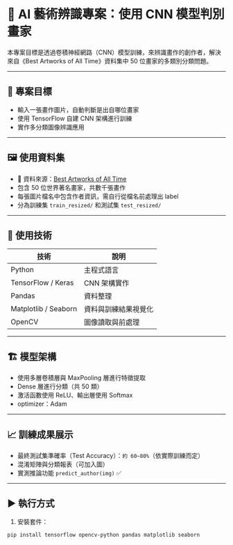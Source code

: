 # 🎨 AI 藝術辨識專案：使用 CNN 模型判別畫家

本專案目標是透過卷積神經網路（CNN）模型訓練，來辨識畫作的創作者，解決來自《Best Artworks of All Time》資料集中 50 位畫家的多類別分類問題。

---

## 📌 專案目標

- 輸入一張畫作圖片，自動判斷是出自哪位畫家
- 使用 TensorFlow 自建 CNN 架構進行訓練
- 實作多分類圖像辨識應用

---

## 🖼️ 使用資料集

- 📂 資料來源：[Best Artworks of All Time](https://www.kaggle.com/ikarus777/best-artworks-of-all-time)
- 包含 50 位世界著名畫家，共數千張畫作
- 每張圖片檔名中包含作者資訊，需自行從檔名前處理出 label
- 分為訓練集 `train_resized/` 和測試集 `test_resized/`

---

## 🧠 使用技術

| 技術 | 說明 |
|------|------|
| Python | 主程式語言 |
| TensorFlow / Keras | CNN 架構實作 |
| Pandas | 資料整理 |
| Matplotlib / Seaborn | 資料與訓練結果視覺化 |
| OpenCV | 圖像讀取與前處理 |

---

## 🏗️ 模型架構

- 使用多層卷積層與 MaxPooling 層進行特徵提取
- Dense 層進行分類（共 50 類）
- 激活函數使用 ReLU、輸出層使用 Softmax
- optimizer：Adam

---

## 📈 訓練成果展示

- 最終測試集準確率（Test Accuracy）：`約 60~80%`（依實際訓練而定）
- 混淆矩陣與分類報表（可加入圖）
- 實測推論功能 `predict_author(img)` ✅

---

## ▶️ 執行方式

1. 安裝套件：

```bash
pip install tensorflow opencv-python pandas matplotlib seaborn
